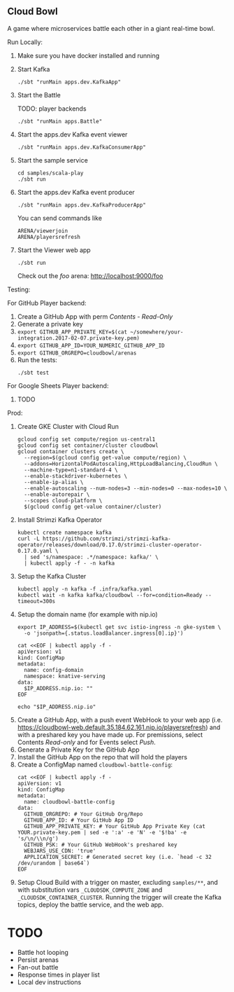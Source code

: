 Cloud Bowl
----------

A game where microservices battle each other in a giant real-time bowl.


Run Locally:
1. Make sure you have docker installed and running
1. Start Kafka
    ```
    ./sbt "runMain apps.dev.KafkaApp"
    ```
1. Start the Battle

    TODO: player backends
    ```
    ./sbt "runMain apps.Battle"
    ```
1. Start the apps.dev Kafka event viewer
    ```
    ./sbt "runMain apps.dev.KafkaConsumerApp"
    ```
1. Start the sample service
    ```
    cd samples/scala-play
    ./sbt run
    ```
1. Start the apps.dev Kafka event producer
    ```
    ./sbt "runMain apps.dev.KafkaProducerApp"
    ```
    You can send commands like
    ```
    ARENA/viewerjoin
    ARENA/playersrefresh
    ```
1. Start the Viewer web app
    ```
    ./sbt run
    ```
    Check out the *foo* arena: [http://localhost:9000/foo](http://localhost:9000/foo)


Testing:

For GitHub Player backend:

1. Create a GitHub App with perm *Contents - Read-Only*
1. Generate a private key
1. `export GITHUB_APP_PRIVATE_KEY=$(cat ~/somewhere/your-integration.2017-02-07.private-key.pem)`
1. `export GITHUB_APP_ID=YOUR_NUMERIC_GITHUB_APP_ID`
1. `export GITHUB_ORGREPO=cloudbowl/arenas`
1. Run the tests:
    ```
    ./sbt test
    ```

For Google Sheets Player backend:

1. TODO


Prod:
1. Create GKE Cluster with Cloud Run
    ```
    gcloud config set compute/region us-central1
    gcloud config set container/cluster cloudbowl
    gcloud container clusters create \
      --region=$(gcloud config get-value compute/region) \
      --addons=HorizontalPodAutoscaling,HttpLoadBalancing,CloudRun \
      --machine-type=n1-standard-4 \
      --enable-stackdriver-kubernetes \
      --enable-ip-alias \
      --enable-autoscaling --num-nodes=3 --min-nodes=0 --max-nodes=10 \
      --enable-autorepair \
      --scopes cloud-platform \
      $(gcloud config get-value container/cluster)
    ```
1. Install Strimzi Kafka Operator
    ```
    kubectl create namespace kafka
    curl -L https://github.com/strimzi/strimzi-kafka-operator/releases/download/0.17.0/strimzi-cluster-operator-0.17.0.yaml \
      | sed 's/namespace: .*/namespace: kafka/' \
      | kubectl apply -f - -n kafka
    ```
1. Setup the Kafka Cluster
    ```
    kubectl apply -n kafka -f .infra/kafka.yaml
    kubectl wait -n kafka kafka/cloudbowl --for=condition=Ready --timeout=300s
    ```
1. Setup the domain name (for example with nip.io)
    ```
    export IP_ADDRESS=$(kubectl get svc istio-ingress -n gke-system \
      -o 'jsonpath={.status.loadBalancer.ingress[0].ip}')
    
    cat <<EOF | kubectl apply -f -
    apiVersion: v1
    kind: ConfigMap
    metadata:
      name: config-domain
      namespace: knative-serving
    data:
      $IP_ADDRESS.nip.io: ""
    EOF
   
    echo "$IP_ADDRESS.nip.io"
    ```
1. Create a GitHub App, with a push event WebHook to your web app (i.e. https://cloudbowl-web.default.35.184.62.161.nip.io/playersrefresh) and with a preshared key you have made up.  For premissions, select Contents *Read-only* and for Events select *Push*.
1. Generate a Private Key for the GitHub App
1. Install the GitHub App on the repo that will hold the players
1. Create a ConfigMap named `cloudbowl-battle-config`:
    ```
    cat <<EOF | kubectl apply -f -
    apiVersion: v1
    kind: ConfigMap
    metadata:
      name: cloudbowl-battle-config
    data:
      GITHUB_ORGREPO: # Your GitHub Org/Repo
      GITHUB_APP_ID: # Your GitHub App ID
      GITHUB_APP_PRIVATE_KEY: # Your GitHub App Private Key (cat YOUR.private-key.pem | sed -e ':a' -e 'N' -e '$!ba' -e 's/\n/\\n/g')
      GITHUB_PSK: # Your GitHub WebHook's preshared key
      WEBJARS_USE_CDN: 'true'
      APPLICATION_SECRET: # Generated secret key (i.e. `head -c 32 /dev/urandom | base64`)
    EOF
1. Setup Cloud Build with a trigger on master, excluding `samples/**`, and with substitution vars `_CLOUDSDK_COMPUTE_ZONE` and `_CLOUDSDK_CONTAINER_CLUSTER`.  Running the trigger will create the Kafka topics, deploy the battle service, and the web app.

# TODO

- Battle hot looping
- Persist arenas
- Fan-out battle
- Response times in player list
- Local dev instructions
